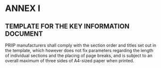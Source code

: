# ANNEX I

## TEMPLATE FOR THE KEY INFORMATION DOCUMENT

PRIIP manufacturers shall comply with the section order and titles set out in the template, which however does not fix parameters regarding the length of individual sections and the placing of page breaks, and is subject to an overall maximum of three sides of A4-sized paper when printed.






